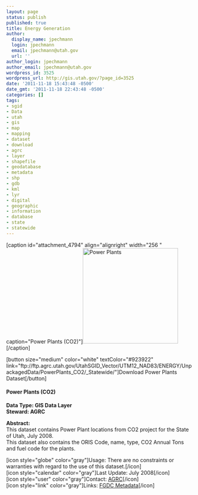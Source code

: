 ```yaml
---
layout: page
status: publish
published: true
title: Energy Generation
author:
  display_name: jpechmann
  login: jpechmann
  email: jpechmann@utah.gov
  url: ''
author_login: jpechmann
author_email: jpechmann@utah.gov
wordpress_id: 3525
wordpress_url: http://gis.utah.gov/?page_id=3525
date: '2011-11-18 15:43:48 -0500'
date_gmt: '2011-11-18 22:43:48 -0500'
categories: []
tags:
- sgid
- Data
- utah
- gis
- map
- mapping
- dataset
- download
- agrc
- layer
- shapefile
- geodatabase
- metadata
- shp
- gdb
- kml
- lyr
- digital
- geographic
- information
- database
- state
- statewide
---
```

<p>[caption id="attachment_4794" align="alignright" width="256 " caption="Power Plants (CO2)"]<img class="size-full wp-image-4794" title="map" src="http://gis.utah.gov/wp-content/uploads/PowerPlants.png" alt="Power Plants" width="256" height="256" />[/caption]</p>
<p>[button size="medium" color="white" textColor="#923922" link="ftp://ftp.agrc.utah.gov/UtahSGID_Vector/UTM12_NAD83/ENERGY/UnpackagedData/PowerPlants_CO2/_Statewide/"]Download Power Plants Dataset[/button]</p>
<h4><strong>Power Plants (CO2)</h4>
<p></strong></p>
<p><strong>Data Type: GIS Data Layer</strong><br />
<strong>Steward: AGRC</strong></p>
<p><strong>Abstract:</strong><br />
This dataset contains Power Plant locations from CO2 project for the State of Utah, July 2008.<br />
This dataset also contains the ORIS Code, name, type, CO2 Annual Tons and fuel code for the plants.</p>
<p>[icon style="globe" color="gray"]Usage: There are no constraints or warranties with regard to the use of this dataset.[/icon]<br />
[icon style="calendar" color="gray"]Last Update: July 2008[/icon]<br />
[icon style="user" color="gray"]Contact: <a href="mailto:agrc@utah.gov">AGRC</a>[/icon]<br />
[icon style="link" color="gray"]Links: <a href="ftp://ftp.agrc.utah.gov/SGID93_Vector/NAD83/MetadataHTML/SGID93_ENERGY_PowerPlants_CO2.html">FGDC Metadata</a>[/icon] </p>

